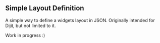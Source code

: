 ## Simple Layout Definition

A simple way to define a widgets layout in JSON. Originally intended for Dijit, but not limited to it.

Work in progress :) 